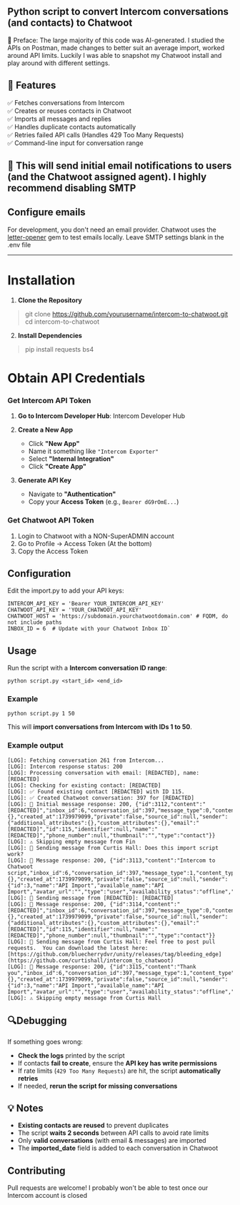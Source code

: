 ## Python script to convert Intercom conversations (and contacts) to Chatwoot
📢 Preface: The large majority of this code was AI-generated.  I studied the APIs on Postman, made changes to better suit an average import, worked around API limits.  Luckily I was able to snapshot my Chatwoot install and play around with different settings.

## 📌 Features

✅ Fetches conversations from Intercom \
✅ Creates or reuses contacts in Chatwoot \
✅ Imports all messages and replies \
✅ Handles duplicate contacts automatically \
✅ Retries failed API calls (Handles 429 Too Many Requests) \
✅ Command-line input for conversation range 


## 📢 This will send initial email notifications to users (and the Chatwoot assigned agent). I highly recommend disabling SMTP

## Configure emails[​](https://www.chatwoot.com/docs/self-hosted/configuration/environment-variables#configure-emails "Direct link to Configure emails")

For development, you don't need an email provider. Chatwoot uses the  [letter-opener](https://github.com/ryanb/letter_opener)  gem to test emails locally.  Leave SMTP settings blank in the .env file

----

# Installation

1. **Clone the Repository**

> git clone https://github.com/yourusername/intercom-to-chatwoot.git 
> cd intercom-to-chatwoot

2. **Install Dependencies**

> pip install requests bs4

# Obtain API Credentials

### **Get Intercom API Token**

1.  **Go to Intercom Developer Hub**: Intercom Developer Hub
    
2.  **Create a New App**
    
    -   Click **"New App"**
    -   Name it something like `"Intercom Exporter"`
    -   Select **"Internal Integration"**
    -   Click **"Create App"**
3.  **Generate API Key**
    
    -   Navigate to **"Authentication"**
    -   Copy your **Access Token** (e.g., `Bearer dG9rOmE...`)

### **Get Chatwoot API Token**

1.  Login to Chatwoot with a NON-SuperADMIN account
2.  Go to Profile → Access Token (At the bottom)
3.  Copy the Access Token

## **Configuration**

Edit the import.py to add your API keys:

    INTERCOM_API_KEY = 'Bearer YOUR_INTERCOM_API_KEY'
    CHATWOOT_API_KEY = 'YOUR_CHATWOOT_API_KEY'
    CHATWOOT_HOST = 'https://subdomain.yourchatwootdomain.com' # FQDM, do not include paths
    INBOX_ID = 6  # Update with your Chatwoot Inbox ID`

## **Usage**

Run the script with a **Intercom conversation ID range**:

    python script.py <start_id> <end_id>

### **Example**

`python script.py 1 50`

This will **import conversations from Intercom with IDs 1 to 50**.

### Example output

    [LOG]: Fetching conversation 261 from Intercom...
    [LOG]: Intercom response status: 200
    [LOG]: Processing conversation with email: [REDACTED], name: [REDACTED]
    [LOG]: Checking for existing contact: [REDACTED]
    [LOG]: ✅ Found existing contact [REDACTED] with ID 115.
    [LOG]: ✅ Created Chatwoot conversation: 397 for [REDACTED]
    [LOG]: 📨 Initial message response: 200, {"id":3112,"content":"[REDACTED]","inbox_id":6,"conversation_id":397,"message_type":0,"content_type":"text","status":"sent","content_attributes":{},"created_at":1739979099,"private":false,"source_id":null,"sender":{"additional_attributes":{},"custom_attributes":{},"email":"[REDACTED]","id":115,"identifier":null,"name":"[REDACTED]","phone_number":null,"thumbnail":"","type":"contact"}}
    [LOG]: ⚠ Skipping empty message from Fin
    [LOG]: 📩 Sending message from Curtis Hall: Does this import script work?
    [LOG]: 📨 Message response: 200, {"id":3113,"content":"Intercom to Chatwoot script,"inbox_id":6,"conversation_id":397,"message_type":1,"content_type":"text","status":"sent","content_attributes":{},"created_at":1739979099,"private":false,"source_id":null,"sender":{"id":3,"name":"API Import","available_name":"API Import","avatar_url":"","type":"user","availability_status":"offline","thumbnail":""}}
    [LOG]: 📩 Sending message from [REDACTED]: [REDACTED]
    [LOG]: 📨 Message response: 200, {"id":3114,"content":"[REDACTED]","inbox_id":6,"conversation_id":397,"message_type":0,"content_type":"text","status":"sent","content_attributes":{},"created_at":1739979099,"private":false,"source_id":null,"sender":{"additional_attributes":{},"custom_attributes":{},"email":"[REDACTED]","id":115,"identifier":null,"name":"[REDACTED]","phone_number":null,"thumbnail":"","type":"contact"}}
    [LOG]: 📩 Sending message from Curtis Hall: Feel free to post pull requests.  You can download the latest here: [https://github.com/bluecherrydvr/unity/releases/tag/bleeding_edge](https://github.com/curtishall/intercom_to_chatwoot)
    [LOG]: 📨 Message response: 200, {"id":3115,"content":"Thank you","inbox_id":6,"conversation_id":397,"message_type":1,"content_type":"text","status":"sent","content_attributes":{},"created_at":1739979099,"private":false,"source_id":null,"sender":{"id":3,"name":"API Import","available_name":"API Import","avatar_url":"","type":"user","availability_status":"offline","thumbnail":""}}
    [LOG]: ⚠ Skipping empty message from Curtis Hall

## **🔍Debugging**

If something goes wrong:

-   **Check the logs** printed by the script
-   If contacts **fail to create**, ensure the **API key has write permissions**
-   If rate limits (`429 Too Many Requests`) are hit, the script **automatically retries**
-   If needed, **rerun the script for missing conversations**


## **💡 Notes**

-   **Existing contacts are reused** to prevent duplicates
-   The script **waits 2 seconds** between API calls to avoid rate limits
-   Only **valid conversations** (with email & messages) are imported
-   The **imported_date** field is added to each conversation in Chatwoot

## Contributing

Pull requests are welcome! I probably won't be able to test once our Intercom account is closed
